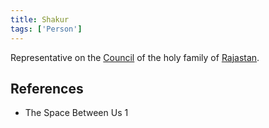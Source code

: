 ```yaml
---
title: Shakur
tags: ['Person']
---
```

Representative on the [Council](_wiki/council.md) of the holy family of [Rajastan](_wiki/rajastan.md).

## References
- The Space Between Us 1
